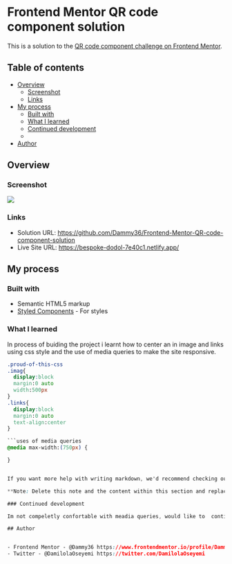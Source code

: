 # Frontend Mentor QR code component solution

This is a solution to the [QR code component challenge on Frontend Mentor](https://www.frontendmentor.io/challenges/qr-code-component-iux_sIO_H).

## Table of contents

- [Overview](#overview)
  - [Screenshot](#screenshot)
  - [Links](#links)
- [My process](#my-process)
  - [Built with](#built-with)
  - [What I learned](#what-i-learned)
  - [Continued development](#continued-development)
  -
- [Author](#author)

## Overview

### Screenshot

![](./image.png)

### Links

- Solution URL: https://github.com/Dammy36/Frontend-Mentor-QR-code-component-solution
- Live Site URL: https://bespoke-dodol-7e40c1.netlify.app/

## My process

### Built with

- Semantic HTML5 markup
- [Styled Components](https://styled-components.com/) - For styles

### What I learned

In process of buiding the project i learnt how to center an in image and links using css style
and the use of media queries to make the site responsive.

````css
.proud-of-this-css
.imag{
  display:block
  margin:0 auto
  width:500px
}
.links{
  display:block
  margin:0 auto
  text-align:center
}

```uses of media queries
@media max-width:(750px) {

}


If you want more help with writing markdown, we'd recommend checking out [The Markdown Guide](https://www.markdownguide.org/) to learn more.

**Note: Delete this note and the content within this section and replace with your own learnings.**

### Continued development

Im not compeletly confortable with meadia queries, would like to  continue forcus on it

## Author


- Frontend Mentor - @Dammy36 https://www.frontendmentor.io/profile/Dammy36
- Twitter - @DamilolaOseyemi https://twitter.com/DamilolaOseyemi




````
